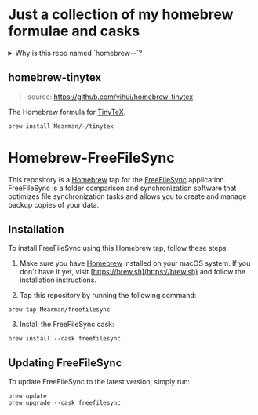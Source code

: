 # Just a collection of my homebrew formulae and casks
<!-- ## Why is this repo named `homebrew--`? -->
<details>
<summary>
Why is this repo named `homebrew--`?
</summary>

I wanted to have the install process as simple as possible.

`brew` strips off the prepending `homebrew-` off new taps.

So having a repo with multiple formulae and casks, I would have to install them like this:

```bash
echo "DO NOT COPY PASTE THIS" ; exit 0
# git uri: https://github.com/username/homebrew-repo
brew tap username/repo
# or for a specific formula
brew install username/repo/formula
```

As you can see above the `homebrew-` part is missing. And the `repo` part is not really descriptive or helpful.

So I decided to name this repo `homebrew--` so that the install process is as simple as possible:

```bash
echo "DO NOT COPY PASTE THIS" ; exit 0
# git uri:
brew tap username/- # note the double dash
# or for a specific formula
brew install username/-/formula
```

</details>

## homebrew-tinytex
> source: https://github.com/yihui/homebrew-tinytex

The Homebrew formula for [TinyTeX](https://github.com/yihui/tinytex).

```sh
brew install Mearman/-/tinytex
```

# Homebrew-FreeFileSync

This repository is a [Homebrew](https://brew.sh) tap for the [FreeFileSync](https://www.freefilesync.org/) application. FreeFileSync is a folder comparison and synchronization software that optimizes file synchronization tasks and allows you to create and manage backup copies of your data.

## Installation

To install FreeFileSync using this Homebrew tap, follow these steps:

1. Make sure you have [Homebrew](https://brew.sh) installed on your macOS system. If you don't have it yet, visit [https://brew.sh](https://brew.sh) and follow the installation instructions.

2. Tap this repository by running the following command:

```shell
brew tap Mearman/freefilesync
```

3. Install the FreeFileSync cask:

```shell
brew install --cask freefilesync
```

## Updating FreeFileSync

To update FreeFileSync to the latest version, simply run:

```shell
brew update
brew upgrade --cask freefilesync
```
